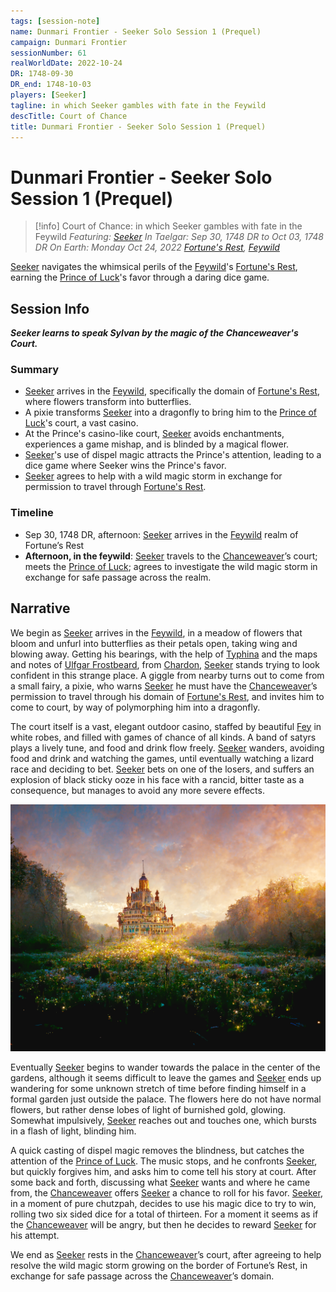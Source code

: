 ```yaml
---
tags: [session-note]
name: Dunmari Frontier - Seeker Solo Session 1 (Prequel)
campaign: Dunmari Frontier
sessionNumber: 61
realWorldDate: 2022-10-24
DR: 1748-09-30
DR_end: 1748-10-03
players: [Seeker]
tagline: in which Seeker gambles with fate in the Feywild
descTitle: Court of Chance
title: Dunmari Frontier - Seeker Solo Session 1 (Prequel)
---
```

# Dunmari Frontier - Seeker Solo Session 1 (Prequel)

>[!info] Court of Chance: in which Seeker gambles with fate in the Feywild
> *Featuring: [Seeker](<../../../people/pcs/dunmar-fellowship/seeker.md>)*
> *In Taelgar: Sep 30, 1748 DR to Oct 03, 1748 DR*
> *On Earth: Monday Oct 24, 2022*
> *[Fortune's Rest](<../../../gazetteer/extraplanar/feywild/fortune-s-rest.md>), [Feywild](<../../../cosmology/feywild.md>)*

[Seeker](<../../../people/pcs/dunmar-fellowship/seeker.md>) navigates the whimsical perils of the [Feywild](<../../../cosmology/feywild.md>)'s [Fortune's Rest](<../../../gazetteer/extraplanar/feywild/fortune-s-rest.md>), earning the [Prince of Luck](<../../../people/extraplanar-powers/archfey/prince-of-luck.md>)'s favor through a daring dice game.
## Session Info

***Seeker learns to speak Sylvan by the magic of the Chanceweaver's Court.***
### Summary
- [Seeker](<../../../people/pcs/dunmar-fellowship/seeker.md>) arrives in the [Feywild](<../../../cosmology/feywild.md>), specifically the domain of [Fortune's Rest](<../../../gazetteer/extraplanar/feywild/fortune-s-rest.md>), where flowers transform into butterflies.
- A pixie transforms [Seeker](<../../../people/pcs/dunmar-fellowship/seeker.md>) into a dragonfly to bring him to the [Prince of Luck](<../../../people/extraplanar-powers/archfey/prince-of-luck.md>)'s court, a vast casino.
- At the Prince's casino-like court, [Seeker](<../../../people/pcs/dunmar-fellowship/seeker.md>) avoids enchantments, experiences a game mishap, and is blinded by a magical flower.
- [Seeker](<../../../people/pcs/dunmar-fellowship/seeker.md>)'s use of dispel magic attracts the Prince's attention, leading to a dice game where Seeker wins the Prince's favor.
- [Seeker](<../../../people/pcs/dunmar-fellowship/seeker.md>) agrees to help with a wild magic storm in exchange for permission to travel through [Fortune's Rest](<../../../gazetteer/extraplanar/feywild/fortune-s-rest.md>).
### Timeline
- Sep 30, 1748 DR, afternoon:  [Seeker](<../../../people/pcs/dunmar-fellowship/seeker.md>) arrives in the [Feywild](<../../../cosmology/feywild.md>) realm of Fortune’s Rest
- **Afternoon, in the feywild**: [Seeker](<../../../people/pcs/dunmar-fellowship/seeker.md>) travels to the [Chanceweaver](<../../../people/extraplanar-powers/archfey/prince-of-luck.md>)’s court; meets the [Prince of Luck](<../../../people/extraplanar-powers/archfey/prince-of-luck.md>); agrees to investigate the wild magic storm in exchange for safe passage across the realm.


## Narrative
We begin as [Seeker](<../../../people/pcs/dunmar-fellowship/seeker.md>) arrives in the [Feywild](<../../../cosmology/feywild.md>), in a meadow of flowers that bloom and unfurl into butterflies as their petals open, taking wing and blowing away. Getting his bearings, with the help of [Typhina](<../../../people/fey/typhina.md>) and the maps and notes of [Ulfgar Frostbeard](<../../../people/dwarves/ulfgar-frostbeard.md>), from [Chardon](<../../../gazetteer/greater-chardon/chardonian-empire/chardon/chardon.md>), [Seeker](<../../../people/pcs/dunmar-fellowship/seeker.md>) stands trying to look confident in this strange place. A giggle from nearby turns out to come from a small fairy, a pixie, who warns [Seeker](<../../../people/pcs/dunmar-fellowship/seeker.md>) he must have the [Chanceweaver](<../../../people/extraplanar-powers/archfey/prince-of-luck.md>)’s permission to travel through his domain of [Fortune's Rest](<../../../gazetteer/extraplanar/feywild/fortune-s-rest.md>), and invites him to come to court, by way of polymorphing him into a dragonfly. 

The court itself is a vast, elegant outdoor casino, staffed by beautiful [Fey](<../../../species/extraplanar/fey.md>) in white robes, and filled with games of chance of all kinds. A band of satyrs plays a lively tune, and food and drink flow freely. [Seeker](<../../../people/pcs/dunmar-fellowship/seeker.md>) wanders, avoiding food and drink and watching the games, until eventually watching a lizard race and deciding to bet. [Seeker](<../../../people/pcs/dunmar-fellowship/seeker.md>) bets on one of the losers, and suffers an explosion of black sticky ooze in his face with a rancid, bitter taste as a consequence, but manages to avoid any more severe effects. 

![Prince of Luck Court](../../../assets/prince-of-luck-court.png)

Eventually [Seeker](<../../../people/pcs/dunmar-fellowship/seeker.md>) begins to wander towards the palace in the center of the gardens, although it seems difficult to leave the games and [Seeker](<../../../people/pcs/dunmar-fellowship/seeker.md>) ends up wandering for some unknown stretch of time before finding himself in a formal garden just outside the palace. The flowers here do not have normal flowers, but rather dense lobes of light of burnished gold, glowing. Somewhat impulsively, [Seeker](<../../../people/pcs/dunmar-fellowship/seeker.md>) reaches out and touches one, which bursts in a flash of light, blinding him.

A quick casting of dispel magic removes the blindness, but catches the attention of the [Prince of Luck](<../../../people/extraplanar-powers/archfey/prince-of-luck.md>). The music stops, and he confronts [Seeker](<../../../people/pcs/dunmar-fellowship/seeker.md>), but quickly forgives him, and asks him to come tell his story at court. After some back and forth, discussing what [Seeker](<../../../people/pcs/dunmar-fellowship/seeker.md>) wants and where he came from, the [Chanceweaver](<../../../people/extraplanar-powers/archfey/prince-of-luck.md>) offers [Seeker](<../../../people/pcs/dunmar-fellowship/seeker.md>) a chance to roll for his favor. [Seeker](<../../../people/pcs/dunmar-fellowship/seeker.md>), in a moment of pure chutzpah, decides to use his magic dice to try to win, rolling two six sided dice for a total of thirteen. For a moment it seems as if the [Chanceweaver](<../../../people/extraplanar-powers/archfey/prince-of-luck.md>) will be angry, but then he decides to reward [Seeker](<../../../people/pcs/dunmar-fellowship/seeker.md>) for his attempt. 

We end as [Seeker](<../../../people/pcs/dunmar-fellowship/seeker.md>) rests in the [Chanceweaver](<../../../people/extraplanar-powers/archfey/prince-of-luck.md>)’s court, after agreeing to help resolve the wild magic storm growing on the border of Fortune’s Rest, in exchange for safe passage across the [Chanceweaver](<../../../people/extraplanar-powers/archfey/prince-of-luck.md>)’s domain. 
